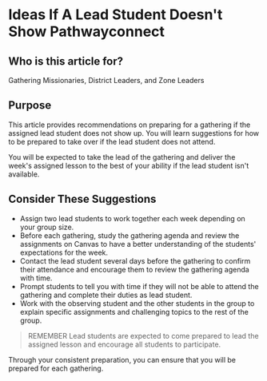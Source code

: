 # Ideas If A Lead Student Doesn't Show Pathwayconnect

## Who is this article for?
Gathering Missionaries, District Leaders, and Zone Leaders

## Purpose
This article provides recommendations on preparing for a gathering if the assigned lead student does not show up. You will learn suggestions for how to be prepared to take over if the lead student does not attend.

You will be expected to take the lead of the gathering and deliver the week's assigned lesson to the best of your ability if the lead student isn't available.

## Consider These Suggestions
- Assign two lead students to work together each week depending on your group size.
- Before each gathering, study the gathering agenda and review the assignments on Canvas to have a better understanding of the students' expectations for the week.
- Contact the lead student several days before the gathering to confirm their attendance and encourage them to review the gathering agenda with time.
- Prompt students to tell you with time if they will not be able to attend the gathering and complete their duties as lead student.
- Work with the observing student and the other students in the group to explain specific assignments and challenging topics to the rest of the group.

> REMEMBER Lead students are expected to come prepared to lead the assigned lesson and encourage all students to participate.

Through your consistent preparation, you can ensure that you will be prepared for each gathering.

